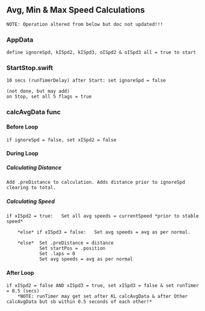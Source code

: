 ## Avg, Min & Max Speed Calculations
    NOTE: Operation altered from below but doc not updated!!!

### AppData
    define ignoreSpd, kISpd2, kISpd3, oISpd2 & oISpd3 all = true to start
    
### StartStop.swift
    10 secs (runTimerDelay) after Start: set ignoreSpd = false
    
    (not done, but may add)
    on Stop, set all 5 flags = true
    
### calcAvgData func

#### Before Loop
    if ignoreSpd = false, set xISpd2 = false
    
#### During Loop

##### Calculating Distance
    Add .preDistance to calculation. Adds distance prior to ignoreSpd clearing to total.
    
##### Calculating Speed
    if xISpd2 = true:   Set all avg speeds = currentSpeed *prior to stable speed*
    
        *else* if xISpd3 = false:   Set avg speeds = avg as per normal.
        
        *else*  Set .preDistance = distance
                Set startPos = .position
                Set .laps = 0
                Set avg speeds = avg as per normal
    
#### After Loop
    if xISpd2 = false AND xISpd3 = true, set xISpd3 = false & set runTimer = 0.5 (secs)
        *NOTE: runTimer may get set after KL calcAvgData & after Other calcAvgData but sb within 0.5 seconds of each other!*
    


